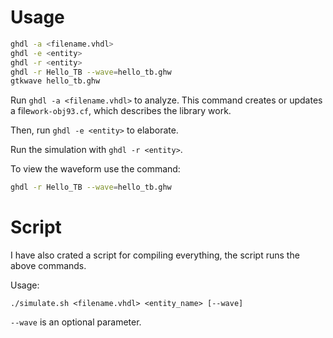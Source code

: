 # Usage
```bash
ghdl -a <filename.vhdl>
ghdl -e <entity>
ghdl -r <entity>
ghdl -r Hello_TB --wave=hello_tb.ghw
gtkwave hello_tb.ghw
```

Run `ghdl -a <filename.vhdl>` to analyze. 
This command creates or updates a file`work-obj93.cf`, which describes the library work. 

Then, run `ghdl -e <entity>` to elaborate. 

Run the simulation with `ghdl -r <entity>`.

To view the waveform use the command:
```bash
ghdl -r Hello_TB --wave=hello_tb.ghw
```

# Script

I have also crated a script for compiling everything, the script runs the above commands.

Usage:
```
./simulate.sh <filename.vhdl> <entity_name> [--wave]
```
`--wave` is an optional parameter.
